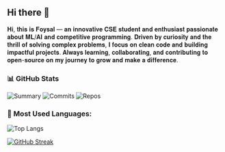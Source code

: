 ## Hi there 👋

𝐇𝐢, 𝐭𝐡𝐢𝐬 𝐢𝐬 𝐅𝐨𝐲𝐬𝐚𝐥 — 𝐚𝐧 𝐢𝐧𝐧𝐨𝐯𝐚𝐭𝐢𝐯𝐞 𝐂𝐒𝐄 𝐬𝐭𝐮𝐝𝐞𝐧𝐭 𝐚𝐧𝐝 𝐞𝐧𝐭𝐡𝐮𝐬𝐢𝐚𝐬𝐭 𝐩𝐚𝐬𝐬𝐢𝐨𝐧𝐚𝐭𝐞 𝐚𝐛𝐨𝐮𝐭 𝐌𝐋/𝐀𝐈 𝐚𝐧𝐝 𝐜𝐨𝐦𝐩𝐞𝐭𝐢𝐭𝐢𝐯𝐞 𝐩𝐫𝐨𝐠𝐫𝐚𝐦𝐦𝐢𝐧𝐠. 𝐃𝐫𝐢𝐯𝐞𝐧 𝐛𝐲 𝐜𝐮𝐫𝐢𝐨𝐬𝐢𝐭𝐲 𝐚𝐧𝐝 𝐭𝐡𝐞 𝐭𝐡𝐫𝐢𝐥𝐥 𝐨𝐟 𝐬𝐨𝐥𝐯𝐢𝐧𝐠 𝐜𝐨𝐦𝐩𝐥𝐞𝐱 𝐩𝐫𝐨𝐛𝐥𝐞𝐦𝐬, 𝐈 𝐟𝐨𝐜𝐮𝐬 𝐨𝐧 𝐜𝐥𝐞𝐚𝐧 𝐜𝐨𝐝𝐞 𝐚𝐧𝐝 𝐛𝐮𝐢𝐥𝐝𝐢𝐧𝐠 𝐢𝐦𝐩𝐚𝐜𝐭𝐟𝐮𝐥 𝐩𝐫𝐨𝐣𝐞𝐜𝐭𝐬. 𝐀𝐥𝐰𝐚𝐲𝐬 𝐥𝐞𝐚𝐫𝐧𝐢𝐧𝐠, 𝐜𝐨𝐥𝐥𝐚𝐛𝐨𝐫𝐚𝐭𝐢𝐧𝐠, 𝐚𝐧𝐝 𝐜𝐨𝐧𝐭𝐫𝐢𝐛𝐮𝐭𝐢𝐧𝐠 𝐭𝐨 𝐨𝐩𝐞𝐧-𝐬𝐨𝐮𝐫𝐜𝐞 𝐨𝐧 𝐦𝐲 𝐣𝐨𝐮𝐫𝐧𝐞𝐲 𝐭𝐨 𝐠𝐫𝐨𝐰 𝐚𝐧𝐝 𝐦𝐚𝐤𝐞 𝐚 𝐝𝐢𝐟𝐟𝐞𝐫𝐞𝐧𝐜𝐞.


### 📊 GitHub Stats

![Summary](https://github-profile-summary-cards.vercel.app/api/cards/profile-details?username=Foysal-001&theme=github_dark)
![Commits](https://github-profile-summary-cards.vercel.app/api/cards/productive-time?username=Foysal-001&theme=github_dark&utcOffset=8)
![Repos](https://github-profile-summary-cards.vercel.app/api/cards/repos-per-language?username=Foysal-001&theme=github_dark)

<div align="center">
  
</div>



### 🚀 Most Used Languages:
![Top Langs](https://github-readme-stats.vercel.app/api/top-langs/?username=Foysal-001&layout=compact&theme=dark)


[![GitHub Streak](https://streak-stats.demolab.com?user=Foysal-001&theme=tokyonight&hide_border=true)](https://git.io/streak-stats)
